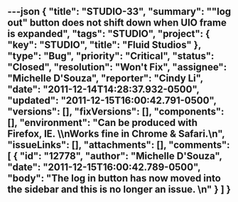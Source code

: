---json
{
  "title": "STUDIO-33",
  "summary": "\"log out\" button does not shift down when UIO frame is expanded",
  "tags": "STUDIO",
  "project": {
    "key": "STUDIO",
    "title": "Fluid Studios"
  },
  "type": "Bug",
  "priority": "Critical",
  "status": "Closed",
  "resolution": "Won't Fix",
  "assignee": "Michelle D'Souza",
  "reporter": "Cindy Li",
  "date": "2011-12-14T14:28:37.932-0500",
  "updated": "2011-12-15T16:00:42.791-0500",
  "versions": [],
  "fixVersions": [],
  "components": [],
  "environment": "Can be produced with Firefox, IE. \\\nWorks fine in Chrome & Safari.\n",
  "issueLinks": [],
  "attachments": [],
  "comments": [
    {
      "id": "12778",
      "author": "Michelle D'Souza",
      "date": "2011-12-15T16:00:42.789-0500",
      "body": "The log in button has now moved into the sidebar and this is no longer an issue.&#x20;\n"
    }
  ]
}
---

        